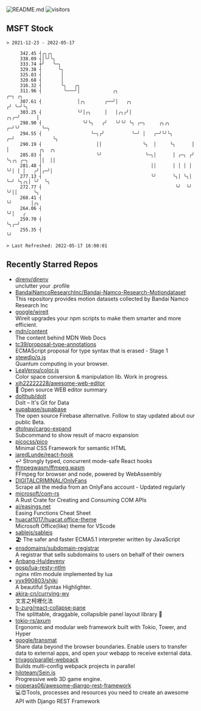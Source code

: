 ![README.md](https://github.com/Gerhut/Gerhut/workflows/README.md/badge.svg)
![visitors](https://visitors.vercel.app/Gerhut/Gerhut?token=8cf69d1f6813d272ef062726b6070c9be4ff72038cfe5a7ded7384a8da65d866)

## MSFT Stock

```
> 2021-12-23 - 2022-05-17

     342.45 ┤╭╮╭╮                                                                                                
     338.09 ┤│╰╯╰╮                                                                                               
     333.74 ┼╯   ╰─╮                                                                                             
     329.38 ┤      ╰╮                                                                                            
     325.03 ┤       │                                                                                            
     320.68 ┤       │                                                                                            
     316.32 ┤       ╰╮   ╭╮                                                                                      
     311.96 ┤        ╰───╯│            ╭╮                                    ╭─╮ ╭╮                              
     307.61 ┤             │╭╮       ╭──╯│   ╭╮                              ╭╯ ╰─╯╰╮                             
     303.25 ┤             ╰╯│╭╮     │   │╭╮╭╯│                          ╭╮╭─╯      │                             
     298.90 ┤               ╰╯╰╮   ╭╯   ╰╯╰╯ ╰╮ ╭─╮     ╭╮╭╮          ╭─╯╰╯        ╰─╮                           
     294.55 ┤                  ╰─╮╭╯          ╰─╯ │   ╭─╯╰╯╰╮       ╭─╯              ╰╮                          
     290.19 ┤                    ││               ╰╮  │     ╰╮      │                 │           ╭╮  ╭╮         
     285.83 ┤                    ╰╯                ╰─╮│      │ ╭─╮ ╭╯                 ╰╮╭╮ ╭─╮    ││  ││         
     281.48 ┤                                        ││      │ │ │ │                   ╰╯│ │ │   ╭╯│╭─╯│         
     277.13 ┤                                        ╰╯      ╰╮│ ╰╮│                     ╰─╯ ╰╮╭╮│ ╰╯  ╰╮        
     272.77 ┤                                                 ╰╯  ╰╯                          ╰╯││      ╰╮       
     268.41 ┤                                                                                   ╰╯       │╭╮     
     264.06 ┤                                                                                            ╰╯│   ╭ 
     259.70 ┤                                                                                              ╰╮╭─╯ 
     255.35 ┤                                                                                               ╰╯   

> Last Refreshed: 2022-05-17 16:00:01
```

## Recently Starred Repos

- [direnv/direnv](https://github.com/direnv/direnv)  
  unclutter your .profile
- [BandaiNamcoResearchInc/Bandai-Namco-Research-Motiondataset](https://github.com/BandaiNamcoResearchInc/Bandai-Namco-Research-Motiondataset)  
  This repository provides motion datasets collected by Bandai Namco Research Inc
- [google/wireit](https://github.com/google/wireit)  
  Wireit upgrades your npm scripts to make them smarter and more efficient.
- [mdn/content](https://github.com/mdn/content)  
  The content behind MDN Web Docs
- [tc39/proposal-type-annotations](https://github.com/tc39/proposal-type-annotations)  
  ECMAScript proposal for type syntax that is erased - Stage 1
- [stewdio/q.js](https://github.com/stewdio/q.js)  
  Quantum computing in your browser.
- [LeaVerou/color.js](https://github.com/LeaVerou/color.js)  
  Color space conversion & manipulation lib. Work in progress.
- [xjh22222228/awesome-web-editor](https://github.com/xjh22222228/awesome-web-editor)  
  🔨  Open source WEB editor summary
- [dolthub/dolt](https://github.com/dolthub/dolt)  
  Dolt – It's Git for Data
- [supabase/supabase](https://github.com/supabase/supabase)  
  The open source Firebase alternative. Follow to stay updated about our public Beta.
- [dtolnay/cargo-expand](https://github.com/dtolnay/cargo-expand)  
  Subcommand to show result of macro expansion
- [picocss/pico](https://github.com/picocss/pico)  
  Minimal CSS Framework for semantic HTML
- [jaredLunde/react-hook](https://github.com/jaredLunde/react-hook)  
  ↩ Strongly typed, concurrent mode-safe React hooks
- [ffmpegwasm/ffmpeg.wasm](https://github.com/ffmpegwasm/ffmpeg.wasm)  
  FFmpeg for browser and node, powered by WebAssembly
- [DIGITALCRIMINAL/OnlyFans](https://github.com/DIGITALCRIMINAL/OnlyFans)  
  Scrape all the media from an OnlyFans account - Updated regularly
- [microsoft/com-rs](https://github.com/microsoft/com-rs)  
  A Rust Crate for Creating and Consuming COM APIs
- [ai/easings.net](https://github.com/ai/easings.net)  
  Easing Functions Cheat Sheet
- [huacat1017/huacat.office-theme](https://github.com/huacat1017/huacat.office-theme)  
  Microsoft Office(like) theme for VScode
- [sablejs/sablejs](https://github.com/sablejs/sablejs)  
  🏖️ The safer and faster ECMA5.1 interpreter written by JavaScript
- [ensdomains/subdomain-registrar](https://github.com/ensdomains/subdomain-registrar)  
  A registrar that sells subdomains to users on behalf of their owners
- [Anbang-Hu/devenv](https://github.com/Anbang-Hu/devenv)  
- [gosp/lua-resty-ntlm](https://github.com/gosp/lua-resty-ntlm)  
  nginx ntlm module implemented by lua
- [yyx990803/shiki](https://github.com/yyx990803/shiki)  
  A beautiful Syntax Highlighter.
- [akira-cn/currying-wy](https://github.com/akira-cn/currying-wy)  
  文言之柯裡化法
- [b-zurg/react-collapse-pane](https://github.com/b-zurg/react-collapse-pane)  
  The splittable, draggable, collapsible panel layout library 🎉
- [tokio-rs/axum](https://github.com/tokio-rs/axum)  
  Ergonomic and modular web framework built with Tokio, Tower, and Hyper
- [google/transmat](https://github.com/google/transmat)  
  Share data beyond the browser boundaries. Enable users to transfer data to external apps, and open your webapp to receive external data.
- [trivago/parallel-webpack](https://github.com/trivago/parallel-webpack)  
  Builds multi-config webpack projects in parallel
- [hiloteam/Sein.js](https://github.com/hiloteam/Sein.js)  
  Progressive web 3D game engine.
- [nioperas06/awesome-django-rest-framework](https://github.com/nioperas06/awesome-django-rest-framework)  
   💻😍Tools, processes and resources you need to create an awesome API with Django REST Framework
